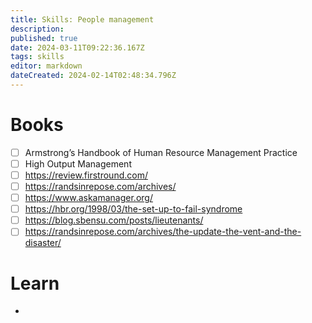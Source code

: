 ```yaml
---
title: Skills: People management
description: 
published: true
date: 2024-03-11T09:22:36.167Z
tags: skills
editor: markdown
dateCreated: 2024-02-14T02:48:34.796Z
---
```


# Books
- [ ] Armstrong’s Handbook of Human Resource Management Practice
- [ ] High Output Management
- [ ] https://review.firstround.com/
- [ ] https://randsinrepose.com/archives/
- [ ] https://www.askamanager.org/
- [ ] https://hbr.org/1998/03/the-set-up-to-fail-syndrome
- [ ] https://blog.sbensu.com/posts/lieutenants/
- [ ] https://randsinrepose.com/archives/the-update-the-vent-and-the-disaster/

# Learn

- 